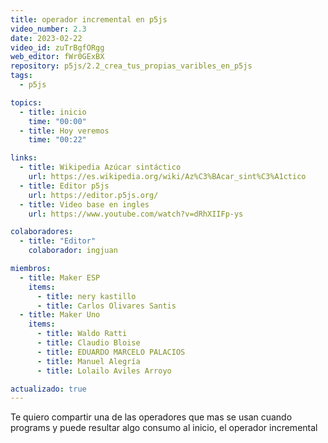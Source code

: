 ```yaml
---
title: operador incremental en p5js
video_number: 2.3
date: 2023-02-22
video_id: zuTrBgfORgg
web_editor: fWr0GExBX
repository: p5js/2.2_crea_tus_propias_varibles_en_p5js
tags:
  - p5js

topics:
  - title: inicio
    time: "00:00"
  - title: Hoy veremos
    time: "00:22"

links:
  - title: Wikipedia Azúcar sintáctico
    url: https://es.wikipedia.org/wiki/Az%C3%BAcar_sint%C3%A1ctico
  - title: Editor p5js
    url: https://editor.p5js.org/
  - title: Video base en ingles
    url: https://www.youtube.com/watch?v=dRhXIIFp-ys

colaboradores:
  - title: "Editor"
    colaborador: ingjuan

miembros:
  - title: Maker ESP
    items:
      - title: nery kastillo
      - title: Carlos Olivares Santis
  - title: Maker Uno
    items:
      - title: Waldo Ratti
      - title: Claudio Bloise
      - title: EDUARDO MARCELO PALACIOS
      - title: Manuel Alegría
      - title: Lolailo Aviles Arroyo

actualizado: true
---
```


Te quiero compartir una de las operadores que mas se usan cuando programs y puede resultar algo consumo al inicio, el operador incremental
